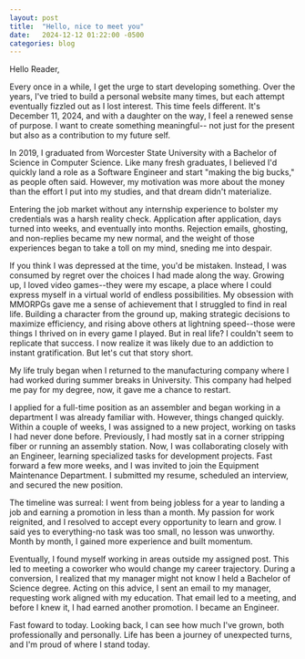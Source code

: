 ```yaml
---
layout: post
title:  "Hello, nice to meet you"
date:   2024-12-12 01:22:00 -0500
categories: blog
---
```


Hello Reader,

Every once in a while, I get the urge to start developing something. Over the years, I've tried to build
a personal website many times, but each attempt eventually fizzled out as I lost interest. This time feels different.
It's December 11, 2024, and with a daughter on the way, I feel a renewed sense of purpose. I want to create something
meaningful-- not just for the present but also as a contribution to my future self.

In 2019, I graduated from Worcester State University with a Bachelor of Science in Computer Science. Like many
fresh graduates, I believed I'd quickly land a role as a Software Engineer and start "making the big bucks," as people often said.
However, my motivation was more about the money than the effort I put into my studies, and that dream didn't materialize.

Entering the job market without any internship experience to bolster my credentials was a harsh reality check.
Application after application, days turned into weeks, and eventually into months. Rejection emails, ghosting, and
non-replies became my new normal, and the weight of those experiences began to take a toll on my mind, sneding me into despair.

If you think I was depressed at the time, you'd be mistaken. Instead, I was consumed by regret over the choices I had made
along the way. Growing up, I loved video games--they were my escape, a place where I could express myself in a virtual world of endless possibilities.
My obsession with MMORPGs gave me a sense of achievement that I struggled to find in real life. Building a character from the ground up,
making strategic decisions to maximize efficiency, and rising above others at lightning speed--those were things I thrived on in every game I played.
But in real life? I couldn't seem to replicate that success. I now realize it was likely due to an addiction to instant gratification.
But let's cut that story short.

My life truly began when I returned to the manufacturing company where I had worked during summer breaks in University. This
company had helped me pay for my degree, now, it gave me a chance to restart.

I applied for a full-time position as an assembler and began working in a department I was already familiar with. However,
things changed quickly. Within a couple of weeks, I was assigned to a new project, working on tasks I had never done before.
Previously, I had mostly sat in a corner stripping fiber or running an assembly station. Now, I was collaborating closely with an Engineer,
learning specialized tasks for development projects. Fast forward a few more weeks, and I was invited to join the Equipment Maintenance Department.
I submitted my resume, scheduled an interview, and secured the new position.

The timeline was surreal: I went from being jobless for a year to landing a job and earning a promotion in less than a month. My passion for work reignited,
and I resolved to accept every opportunity to learn and grow. I said yes to everything-no task was too small, no lesson was unworthy.
Month by month, I gained more experience and built momentum.

Eventually, I found myself working in areas outside my assigned post. This led to meeting a coworker who would change my
career trajectory. During a conversion, I realized that my manager might not know I held a Bachelor of Science degree. Acting on this advice,
I sent an email to my manager, requesting work aligned with my education. That email led to a meeting, and before I knew it, I had earned another promotion. I became an Engineer.

Fast foward to today. Looking back, I can see how much I've grown, both professionally and personally. Life has been a journey of unexpected turns,
and I'm proud of where I stand today.